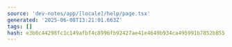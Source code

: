 ```yaml
---
source: 'dev-notes/app/[locale]/help/page.tsx'
generated: '2025-06-08T13:21:01.663Z'
tags: []
hash: e3b0c44298fc1c149afbf4c8996fb92427ae41e4649b934ca495991b7852b855
---
```


